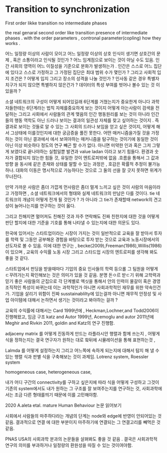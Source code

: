 # Transition to synchronization 
First order  likke transition  no intermediate phases 

the real genaral second order like transition presence of intermediate phases . 
with the order parameters , contronal parameter(copling) how they works . 


어느 일정량 이상의 사람이 모이고 어느 일정량 이상의 상호 인식이 생기면 상호간의 문제 , 혹은 소통이라고 인식될 것인가 ? 
어느 임계점으로 보이는 것이 아닐 수도 있음. 인간 사회의 영역이 어느 이질성을 기준으로 분화가 발생하는가 . 
인간은 스스로 어느 집단에 있다고 스스로 가정하고 그 가정된 집단은 최대 범위 수가 몇인가 ? 
그리고 사회적 입지 조건은 ? 
어떻게 입지 그리고 장소의 성격을 나눌 것인가 ? 
인사동 같은 경우 특별자치구가 되지 않으면 특별하지 않은건가 ? 데이터의 특성 부여를 벗어나 볼수 있는 것 이 있을까 ? 



소셜 네트워크의 구성이 어떻게 되어있길래 6단계를 거쳤는지가 중요한게 아니다 과학자들한테는 6단계라는 법칙 자체를중요하게 보는 것이지 어떻게 아는사람이 검색을 전달하는 그리고 사회에서 사람들의 관계 맺음의 인간 행동원리를 보는 것이 아니라 인간들의 행동 역학도 아닌 드러나 보이는 결과의 일관성 자체를 찾고 싶어하는 것이지 . 즉 결과로 보이는 것들로 알 수 있는 그 사회의 드러나 보임을 얻고 싶은 것이지, 어떻게 해서 그상태에 이를것인지에 대한 궁금증을 풀진 못한다. 
어떤 매커니즘을가질 것을 가정하는 것이 아닌 결과에서 에서 보여야하는 매커니즘을 탐구하는 것이기에 동일한 것이 아닌 이상 비슷하다 정도의 연구 빼곤 할 수가 없다. 아니면 미약한 인과 혹은 그저 그렇게 보였다로 끝나야하는 실험일뿐 발견과 value ladan 이라고 보기 힘들다. 
환경과 숫자가 결합되지 않는한 힘들 것, 유일한 것이 엔트로피밖에 없음 .흐름을 통해서 그 값과 방향 을 동시에 같은 존재와 상태를 말할 수 있는 과정은 , 
호감은 확률적 추정이 불가능하나. 대화의 이동은 명시적으로 가능하다는 것으로 그 둘의 선을 잘 긋지 못하면 위계가 무너진다. 

만약 가까운 사람은 좀더 가깝게 먼사람은 좀더 멀게 느끼고 싶은 것이 사람의 마음이라고 가정하면 , 소셜 네트워크에서의 형태와 실제 네트워크의 만남은 다를 것이다.  tie 네트워크의 개념이 어떻게 전개 될 것인가 ? 가 아니라 그 tie가 존재할때 network의 견고성이 늘어나는지를 연구하는 것이 옳다. 

그리고 친해지면 멀어져도 친해진 것과 자주 연락해도 진짜 친한지에 대한 것을 어떻게 판단 할지에 대한 기준을 기호를 통해 나타낼 수 있는지에 대한 의문도 있다. 


한국에 있어서는 스타트업이라는 시장이 가지는 것이 일반적으로 교육을 잘 받아서 투자를 학력 및 그동안 공부해온 경험을 바탕으로 투자 받는 것으로 교육과 노동시장에서의 선도자로 볼 수 있음. 
이에 대한 연구는 , becke(2009),Freeman(1986),Willis(1986) 이 있으며 , 교육의 수익률 노동 시장 그리고 스타드업 시장의 엔트로피를 생각해 봐도 좋을 것 같다. 

스타트업에서 펀딩을 받을때마다 기업의 중요 인사들의 학력 등으롤 그 팀원을 어떻게 ㄷ꾸려가는지 확인해보는 것은 의미가 있을 것 같음. 분명 돈ㅇ르 받ㄷ기 위해 고학력과 믿기 좋은 사람들의 군집으로 각 단계별로 엑싯을 통해서 안의 인력이 물갈이 혹은 경영 조직적인 특성이 바뀌는데 이는 과학적인가 아니면 사회과학적인 재무를 위한 약속인건가. 기업을 살리기 위함이 진짜 susstainablilty에 있는걸까 아니면 재무적 안정성 및 사업 아이템에 대해서 논하면서 생기는 것이라고 봐야하는 걸까 ? 


교육의 수익률에 대해서는 Card 1999년에 , Heckman,Lochner,and Todd2006이 진행해왔고, 임금 구조 katz and Autor 1999년, Acemoglu and autor 2011년에 Meghir and Rivkin 2011, goldin and Katz의 연구 진행함. 


adjaceny matrix 를 어떻게 진동하게 만드는 라플라시안 행렬과 함께 쓰는지 , 어떻게 식을 정하는지는 결국 연구자가 원하는 대로 핰뒤에 시뮬레이션을 통해 표현하는것 , 
 

 Lalmda 를 어떻게 설정하는지 그리고 어느쪽에 속하게 되는지에 대해서 탐지 해 낼 수 있는 행렬 식과 판별 식을 구축해보는 것이 과제임. 
 Lotrenz system, Roessler system 

homogeneous case, heterogeneous case, 

내가 어디 구간의 connectivity를 구하고 싶은지에 따라 식을 어떻게 구성하고 그것이 기존의 system에서도 내가 원하는 그 구조를 잘 보여주는지를 연구하는 것, 사회과학에서는 조금 다른 형태를띄기 때문에 이를 고민해야함. 

2020 A.aleta etal. mature Human Behaviour 논문 읽어보기 

사회에서 사람들의 마주하다라는 개념의 단계는 node와 edge에 반영이 안되어있는 것 같음. 
결과적으로 연결 에 대한 부분이지  마주하기에 연결되는 그 연결고리를 빼먹은 것 같음. 

PNAS USA의 사회과학 분과의 논문들을 살펴봐도 좋을 것 같음 . 
결국은 사회과학적 연구의 의미를 부과하거나 일정량의 환원성을 따질 수 있는 것이여야함. 
